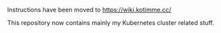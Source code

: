 Instructions have been moved to https://wiki.kotimme.cc/

This repository now contains mainly my Kubernetes cluster related stuff.
